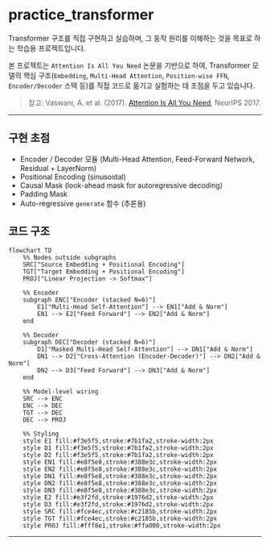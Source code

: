 # practice_transformer
Transformer 구조를 직접 구현하고 실습하며, 그 동작 원리를 이해하는 것을 목표로 하는 학습용 프로젝트입니다.

본 프로젝트는 `Attention Is All You Need` 논문을 기반으로 하여,
Transformer 모델의 핵심 구조(`Embedding`, `Multi-Head Attention`, `Position-wise FFN`, `Encoder/Decoder` 스택 등)를
직접 코드로 옮기고 실험하는 데 초점을 두고 있습니다.
> 참고: Vaswani, A. et al. (2017). [Attention Is All You Need](https://arxiv.org/abs/1706.03762), NeurIPS 2017.

---

## 구현 초점
- Encoder / Decoder 모듈 (Multi-Head Attention, Feed-Forward Network, Residual + LayerNorm)
- Positional Encoding (sinusoidal)
- Causal Mask (look-ahead mask for autoregressive decoding)
- Padding Mask
- Auto-regressive `generate` 함수 (추론용)

## 코드 구조
```mermaid
flowchart TD
    %% Nodes outside subgraphs
    SRC["Source Embedding + Positional Encoding"]
    TGT["Target Embedding + Positional Encoding"]
    PROJ["Linear Projection -> Softmax"]

    %% Encoder
    subgraph ENC["Encoder (stacked N=6)"]
        E1["Multi-Head Self-Attention"] --> EN1["Add & Norm"]
        EN1 --> E2["Feed Forward"] --> EN2["Add & Norm"]
    end

    %% Decoder
    subgraph DEC["Decoder (stacked N=6)"]
        D1["Masked Multi-Head Self-Attention"] --> DN1["Add & Norm"]
        DN1 --> D2["Cross-Attention (Encoder-Decoder)"] --> DN2["Add & Norm"]
        DN2 --> D3["Feed Forward"] --> DN3["Add & Norm"]
    end

    %% Model-level wiring
    SRC --> ENC
    ENC --> DEC
    TGT --> DEC
    DEC --> PROJ

    %% Styling
    style E1 fill:#f3e5f5,stroke:#7b1fa2,stroke-width:2px
    style D1 fill:#f3e5f5,stroke:#7b1fa2,stroke-width:2px
    style D2 fill:#f3e5f5,stroke:#7b1fa2,stroke-width:2px
    style EN1 fill:#e8f5e8,stroke:#388e3c,stroke-width:2px
    style EN2 fill:#e8f5e8,stroke:#388e3c,stroke-width:2px
    style DN1 fill:#e8f5e8,stroke:#388e3c,stroke-width:2px
    style DN2 fill:#e8f5e8,stroke:#388e3c,stroke-width:2px
    style DN3 fill:#e8f5e8,stroke:#388e3c,stroke-width:2px
    style E2 fill:#e3f2fd,stroke:#1976d2,stroke-width:2px
    style D3 fill:#e3f2fd,stroke:#1976d2,stroke-width:2px
    style SRC fill:#fce4ec,stroke:#c2185b,stroke-width:2px
    style TGT fill:#fce4ec,stroke:#c2185b,stroke-width:2px
    style PROJ fill:#fff8e1,stroke:#ffa000,stroke-width:2px
```

---